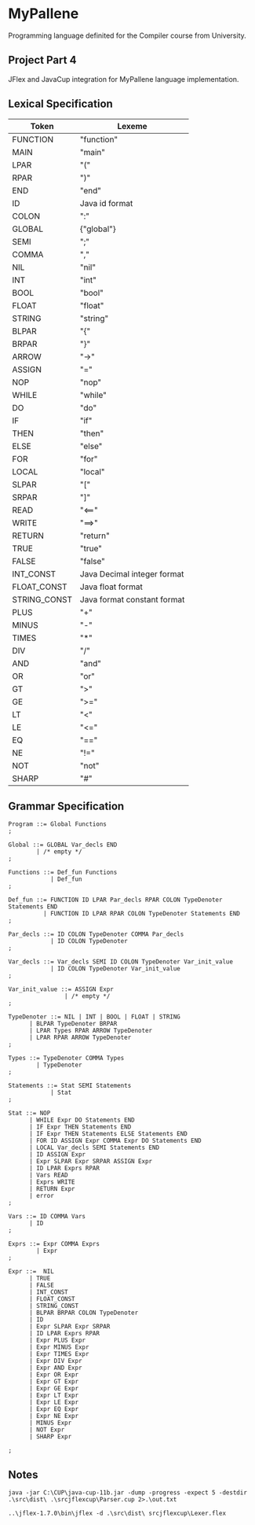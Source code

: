# MyPallene

Programming language definited for the Compiler course from University.

## Project Part 4
JFlex and JavaCup integration for MyPallene language implementation.

## Lexical Specification

| Token | Lexeme |
|-------|--------|
| FUNCTION | "function" |
| MAIN | "main" |
| LPAR | "(" |
| RPAR | ")" |
| END | "end" |
| ID | Java id format |
| COLON | ":" |
| GLOBAL | {"global"} |
| SEMI | ";" |
| COMMA | "," |
| NIL | "nil" |
| INT | "int" |
| BOOL | "bool" |
| FLOAT | "float" |
| STRING | "string" |
| BLPAR | "{" |
| BRPAR | "}" |
| ARROW | "->" |
| ASSIGN | "=" |
| NOP | "nop" |
| WHILE | "while" |
| DO | "do" |
| IF | "if" |
| THEN | "then" |
| ELSE | "else" |
| FOR | "for" |
| LOCAL | "local" |
| SLPAR | "[" |
| SRPAR | "]" |
| READ | "<==" |
| WRITE | "==>" |
| RETURN | "return" |
| TRUE | "true" |
| FALSE | "false" |
| INT_CONST | Java Decimal integer format |
| FLOAT_CONST | Java float format |
| STRING_CONST | Java format constant format |
| PLUS | "+" |
| MINUS | "-" |
| TIMES | "*" |
| DIV | "/" |
| AND | "and" |
| OR | "or" |
| GT | ">" | 
| GE | ">=" |
| LT | "<" |
| LE | "<=" |
| EQ | "==" |
| NE | "!=" |
| NOT | "not" |
| SHARP | "#" |

## Grammar Specification

```cup
Program ::= Global Functions
;

Global ::= GLOBAL Var_decls END
        | /* empty */
;

Functions ::= Def_fun Functions
            | Def_fun
;

Def_fun ::= FUNCTION ID LPAR Par_decls RPAR COLON TypeDenoter Statements END
          | FUNCTION ID LPAR RPAR COLON TypeDenoter Statements END
;

Par_decls ::= ID COLON TypeDenoter COMMA Par_decls
            | ID COLON TypeDenoter
;

Var_decls ::= Var_decls SEMI ID COLON TypeDenoter Var_init_value  
            | ID COLON TypeDenoter Var_init_value
;

Var_init_value ::= ASSIGN Expr
                | /* empty */
;

TypeDenoter ::= NIL | INT | BOOL | FLOAT | STRING
      | BLPAR TypeDenoter BRPAR
      | LPAR Types RPAR ARROW TypeDenoter
      | LPAR RPAR ARROW TypeDenoter
;

Types ::= TypeDenoter COMMA Types
        | TypeDenoter
;

Statements ::= Stat SEMI Statements
            | Stat
;

Stat ::= NOP
      | WHILE Expr DO Statements END
      | IF Expr THEN Statements END
      | IF Expr THEN Statements ELSE Statements END
      | FOR ID ASSIGN Expr COMMA Expr DO Statements END
      | LOCAL Var_decls SEMI Statements END
      | ID ASSIGN Expr
      | Expr SLPAR Expr SRPAR ASSIGN Expr
      | ID LPAR Exprs RPAR
      | Vars READ
      | Exprs WRITE
      | RETURN Expr
      | error
;

Vars ::= ID COMMA Vars
      | ID
;

Exprs ::= Expr COMMA Exprs
        | Expr
;

Expr ::=  NIL 
      | TRUE 
      | FALSE 
      | INT_CONST 
      | FLOAT_CONST 
      | STRING_CONST 
      | BLPAR BRPAR COLON TypeDenoter 
      | ID 
      | Expr SLPAR Expr SRPAR 
      | ID LPAR Exprs RPAR 
      | Expr PLUS Expr 
      | Expr MINUS Expr 
      | Expr TIMES Expr 
      | Expr DIV Expr 
      | Expr AND Expr 
      | Expr OR Expr 
      | Expr GT Expr 
      | Expr GE Expr 
      | Expr LT Expr 
      | Expr LE Expr 
      | Expr EQ Expr 
      | Expr NE Expr 
      | MINUS Expr 
      | NOT Expr 
      | SHARP Expr
        
;
```

## Notes
```
java -jar C:\CUP\java-cup-11b.jar -dump -progress -expect 5 -destdir .\src\dist\ .\srcjflexcup\Parser.cup 2>.\out.txt

..\jflex-1.7.0\bin\jflex -d .\src\dist\ srcjflexcup\Lexer.flex
```